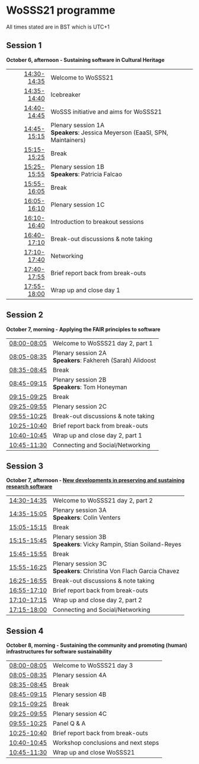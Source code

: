 # WoSSS21 programme
All times stated are in BST which is UTC+1
## Session 1
**October 6, afternoon - Sustaining software in Cultural Heritage**

|   |   |
|--:|---|
| [14:30-14:35](https://arewemeetingyet.com/London/2021-10-06/14:30)| Welcome to WoSSS21 |
| [14:35-14:40](https://arewemeetingyet.com/London/2021-10-06/14:35)| Icebreaker |
| [14:40-14:45](https://arewemeetingyet.com/London/2021-10-06/14:40)| WoSSS initiative and aims for WoSSS21  |
| [14:45-15:15](https://arewemeetingyet.com/London/2021-10-06/14:45)| Plenary session 1A <br> **Speakers**: Jessica Meyerson (EaaSI, SPN, Maintainers) |
| [15:15-15:25](https://arewemeetingyet.com/London/2021-10-06/15:15)| Break |
| [15:25-15:55](https://arewemeetingyet.com/London/2021-10-06/15:25)| Plenary session 1B <br> **Speakers**: Patricia Falcao |
| [15:55-16:05](https://arewemeetingyet.com/London/2021-10-06/15:55)| Break  |
| [16:05-16:10](https://arewemeetingyet.com/London/2021-10-06/16:05)| Plenary session 1C |
| [16:10-16:40](https://arewemeetingyet.com/London/2021-10-06/16:10)| Introduction to breakout sessions  |
| [16:40-17:10](https://arewemeetingyet.com/London/2021-10-06/16:40)| Break-out discussions & note taking |
| [17:10-17:40](https://arewemeetingyet.com/London/2021-10-06/17:10)| Networking |
| [17:40-17:55](https://arewemeetingyet.com/London/2021-10-06/17:40)| Brief report back from break-outs |
| [17:55-18:00](https://arewemeetingyet.com/London/2021-10-06/17:55)| Wrap up and close day 1 |

## Session 2
**October 7, morning - Applying the FAIR principles to software**

|   |   |
|--:|---|
| [08:00-08:05](https://arewemeetingyet.com/London/2021-10-07/08:00)| Welcome to WoSSS21 day 2, part 1 |
| [08:05-08:35](https://arewemeetingyet.com/London/2021-10-07/08:05)| Plenary session 2A <br> **Speakers**: Fakhereh (Sarah) Alidoost |
| [08:35-08:45](https://arewemeetingyet.com/London/2021-10-07/08:35)| Break |
| [08:45-09:15](https://arewemeetingyet.com/London/2021-10-07/08:45)| Plenary session 2B <br> **Speakers**: Tom Honeyman |
| [09:15-09:25](https://arewemeetingyet.com/London/2021-10-07/09:15)| Break  |
| [09:25-09:55](https://arewemeetingyet.com/London/2021-10-07/09:25)| Plenary session 2C |
| [09:55-10:25](https://arewemeetingyet.com/London/2021-10-07/09:55)| Break-out discussions & note taking |
| [10:25-10:40](https://arewemeetingyet.com/London/2021-10-07/10:25)| Brief report back from break-outs |
| [10:40-10:45](https://arewemeetingyet.com/London/2021-10-07/10:40)| Wrap up and close day 2, part 1 |
| [10:45-11:30](https://arewemeetingyet.com/London/2021-10-07/10:45)| Connecting and Social/Networking |

## Session 3
**October 7, afternoon - [New developments in preserving and sustaining research software](/wosss21/abstracts#session-3)**

|   |   |
|--:|---|
| [14:30-14:35](https://arewemeetingyet.com/London/2021-10-07/14:30)| Welcome to WoSSS21 day 2, part 2 |
| [14:35-15:05](https://arewemeetingyet.com/London/2021-10-07/14:35)| Plenary session 3A <br> **Speakers**: Colin Venters |
| [15:05-15:15](https://arewemeetingyet.com/London/2021-10-07/15:05)| Break |
| [15:15-15:45](https://arewemeetingyet.com/London/2021-10-07/15:15)| Plenary session 3B <br> **Speakers**: Vicky Rampin, Stian Soiland-Reyes |
| [15:45-15:55](https://arewemeetingyet.com/London/2021-10-07/15:45)| Break  |
| [15:55-16:25](https://arewemeetingyet.com/London/2021-10-07/15:55)| Plenary session 3C <br> **Speakers**: Christina Von Flach Garcia Chavez |
| [16:25-16:55](https://arewemeetingyet.com/London/2021-10-07/16:25)| Break-out discussions & note taking |
| [16:55-17:10](https://arewemeetingyet.com/London/2021-10-07/16:55)| Brief report back from break-outs |
| [17:10-17:15](https://arewemeetingyet.com/London/2021-10-07/17:10)| Wrap up and close day 2, part 2 |
| [17:15-18:00](https://arewemeetingyet.com/London/2021-10-07/17:15)| Connecting and Social/Networking |

## Session 4
**October 8, morning - Sustaining the community and promoting (human) infrastructures for software sustainability**

|   |   |
|--:|---|
| [08:00-08:05](https://arewemeetingyet.com/London/2021-10-08/08:00)| Welcome to WoSSS21 day 3 |
| [08:05-08:35](https://arewemeetingyet.com/London/2021-10-08/08:05)| Plenary session 4A |
| [08:35-08:45](https://arewemeetingyet.com/London/2021-10-08/08:35)| Break |
| [08:45-09:15](https://arewemeetingyet.com/London/2021-10-08/08:45)| Plenary session 4B |
| [09:15-09:25](https://arewemeetingyet.com/London/2021-10-08/09:15)| Break  |
| [09:25-09:55](https://arewemeetingyet.com/London/2021-10-08/09:25)| Plenary session 4C |
| [09:55-10:25](https://arewemeetingyet.com/London/2021-10-08/09:55)| Panel Q & A |
| [10:25-10:40](https://arewemeetingyet.com/London/2021-10-08/10:25)| Brief report back from break-outs |
| [10:40-10:45](https://arewemeetingyet.com/London/2021-10-08/10:40)| Workshop conclusions and next steps |
| [10:45-11:30](https://arewemeetingyet.com/London/2021-10-08/10:45)| Wrap up and close WoSSS21 |

<schedule></schedule>
